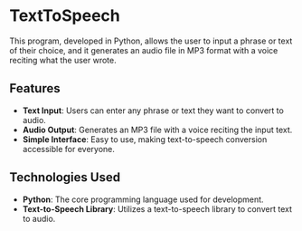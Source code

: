 # TextToSpeech

This program, developed in Python, allows the user to input a phrase or text of their choice, and it generates an audio file in MP3 format with a voice reciting what the user wrote.

## Features

- **Text Input**: Users can enter any phrase or text they want to convert to audio.
- **Audio Output**: Generates an MP3 file with a voice reciting the input text.
- **Simple Interface**: Easy to use, making text-to-speech conversion accessible for everyone.

## Technologies Used

- **Python**: The core programming language used for development.
- **Text-to-Speech Library**: Utilizes a text-to-speech library to convert text to audio.
